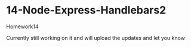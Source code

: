 # 14-Node-Express-Handlebars2
Homework14


Currently still working on it and will upload the updates and let you know
